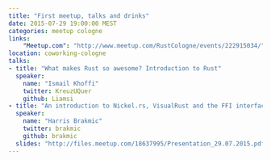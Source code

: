 ```yaml
---
title: "First meetup, talks and drinks"
date: 2015-07-29 19:00:00 MEST
categories: meetup cologne
links:
    "Meetup.com": "http://www.meetup.com/RustCologne/events/222915034/"
location: coworking-cologne
talks:
- title: "What makes Rust so awesome? Introduction to Rust"
  speaker:
    name: "Ismail Khoffi"
    twitter: KreuzUQuer
    github: Liamsi
- title: "An introduction to Nickel.rs, VisualRust and the FFI interface"
  speaker:
    name: "Harris Brakmic"
    twitter: brakmic
    github: brakmic
  slides: "http://files.meetup.com/18637995/Presentation_29.07.2015.pdf"
---
```

